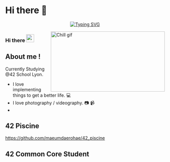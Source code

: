 # Hi there 👋

<p align="center">
<a href="https://github.com/maeumdaerohae?tab=repositories"><img src="https://readme-typing-svg.demolab.com?font=Fira+Code&pause=1000&color=F7F7F7&center=true&vCenter=true&width=500&height=30&lines=%F0%9F%8C%B1+Young+developper+in+the+IT+world+%F0%9F%8C%B1;%F0%9F%8C%B1+Always+learning+new+things+%F0%9F%8C%B1" alt="Typing SVG" /></a>
</p>

[<img align="right" alt="Chill gif" src="https://cdn.shopify.com/s/files/1/0578/3696/1997/t/9/assets/lofiboy.gif?v=103461765217895835051680702279" width="360" height="190" />](https://github.com/JurojinKun?tab=repositories](https://github.com/maeumdaerohae?tab=repositories))

### Hi there <img src="https://media.giphy.com/media/hvRJCLFzcasrR4ia7z/giphy.gif" width="25px">


## About me !
Currently Studying @42 School Lyon.
  - I love implementing things to get a better life. :computer:
  - I love photography / videography. :camera: :video_camera:
  - 
## 42 Piscine

https://github.com/maeumdaerohae/42_piscine

## 42 Common Core Student





<!--
**maeumdaerohae/maeumdaerohae** is a ✨ _special_ ✨ repository because its `README.md` (this file) appears on your GitHub profile.

Here are some ideas to get you started:

- 🔭 I’m currently working on ...
- 🌱 I’m currently learning ...
- 👯 I’m looking to collaborate on ...
- 🤔 I’m looking for help with ...
- 💬 Ask me about ...
- 📫 How to reach me: ...
- 😄 Pronouns: ...
- ⚡ Fun fact: ...
-->
